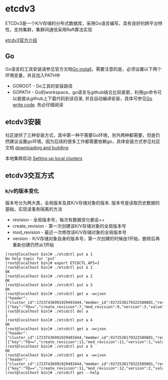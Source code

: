 # etcdv3

ETCDv3是一个K/V存储的分布式数据库，采用Go语言编写，具有良好的跨平台特性，支持集群，集群间通信采用Raft算法实现 

[etcdv3官方介绍](https://coreos.com/etcd/ "etcdv3")

## Go

Go语言的工具安装请参见官方文档[Go install](https://golang.org/doc/install)，需要注意的是，必须设置以下两个环境变量，并且加入PATH中

+ GOROOT - Go工具的安装路径
+ GOPATH - Go的workspace，go语言与github结合比较紧密，利用go命令可以直接从github上下载代码到该目录, 并且自动编译安装，具体可参见[Go write code](https://golang.org/doc/code.html). 务必仔细阅读

## etcdv3安装

社区提供了三种安装方式，其中第一种不需要Go环境，另外两种都需要，但是仍然建议设置go环境，因为后续的很多工作都需要依赖go，具体安装方式参见社区文档
[downloading and building](https://github.com/coreos/etcd/blob/master/Documentation/dl_build.md)

本地集群启动 [Setting up local clusters](https://github.com/coreos/etcd/blob/master/Documentation/dev-guide/local_cluster.md)

## etcdv3交互方式

### k/v的版本变化

版本号分为两大类，全局版本及其K/V存储对象的版本. 版本号是读取历史数据的基础，实现读事务隔离的方法

+ revision - 全局版本号，每次有数据变化都会++
+ create_revision - 第一次创建该K/V存储对象的全局版本号
+ mod_revision - 最近一次修改该K/V存储对象的全局版本号
+ version - K/V存储对象自身的版本号，第一次创建的时候由1开始，删除后再重新创建仍然从1开始

```
[root@localhost bin]# ./etcdctl put a 1
No help topic for 'put'
[root@localhost bin]# export ETCDCTL_API=3
[root@localhost bin]# ./etcdctl put a 1   
OK
[root@localhost bin]# ./etcdctl put a 2
OK
[root@localhost bin]# ./etcdctl put a 3
OK
[root@localhost bin]# ./etcdctl get a -w=json
{"header":{"cluster_id":17237436991929493444,"member_id":9372538179322589801,"revision":9,"raft_term":2},"kvs":[{"key":"YQ==","create_revision":7,"mod_revision":9,"version":3,"value":"Mw=="}],"count":1}
[root@localhost bin]# ./etcdctl del a
1
[root@localhost bin]# ./etcdctl put a 4
OK
[root@localhost bin]# ./etcdctl get a -w=json
{"header":{"cluster_id":17237436991929493444,"member_id":9372538179322589801,"revision":11,"raft_term":2},"kvs":[{"key":"YQ==","create_revision":11,"mod_revision":11,"version":1,"value":"NA=="}],"count":1}
[root@localhost bin]# ./etcdctl put a 5
OK
[root@localhost bin]# ./etcdctl get a -w=json
{"header":{"cluster_id":17237436991929493444,"member_id":9372538179322589801,"revision":12,"raft_term":2},"kvs":[{"key":"YQ==","create_revision":11,"mod_revision":12,"version":2,"value":"NQ=="}],"count":1}
[root@localhost bin]# ./etcdctl get --help

```
